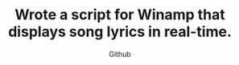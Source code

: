 ---
emoji: "🎵"
thumbnail: "winamp lyrics.png"
title: "Wrote a script for Winamp that displays song lyrics in real-time."
summary: "A hobby open-source project with its code available on my Github. Feel free to use or modify it!"
subtitle: "Github"
github: "https://github.com/asdfMaciej/winamp-tekstowo"
url: "/en/projects/winamp-live-lyrics"
weight: 13
---